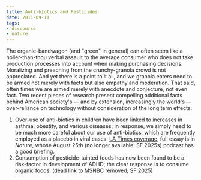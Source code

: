 ```yaml
---
title: Anti-biotics and Pesticides
date: 2011-09-11
tags:
- discourse
- nature
---
```


The organic-bandwagon (and "green" in general) can often seem like a
holier-than-thou verbal assault to the average consumer who does not take
production processes into account when making purchasing decisions. Moralizing
and preaching from the crunchy-granola crowd is not appreciated. And yet there
is a point to it all, and we granola eaters need to be armed not merely with
facts but also empathy and moderation. That said, often times we are armed
merely with anecdote and conjecture, not even fact. Two recent pieces of
research present compelling additional facts behind American society's &mdash;
and by extension, increasingly the world's &mdash; over-reliance on technology
without consideration of the long term effects:

<!-- truncate -->

1. Over-use of anti-biotics in children have been linked to increases in asthma,
   obestity, and various diseases; in response, we simply need to be much more
   careful about our use of anti-biotics, which are frequently employed as a
   placebo in viral cases. [LA
   Times coverage](https://articles.latimes.com/2011/aug/24/news/la-heb-antibiotic-resistant-obesity-asthma-diabetes-20110824), full essay is in _Nature_, whose August 25th (no longer available; SF 2025s)
   podcast has a good briefing.
1. Consumption of pesticide-tainted foods has now been found to be a risk-factor
   in development of ADHD; the clear response is to consume organic foods. (dead
   link to MSNBC removed; SF 2025)
